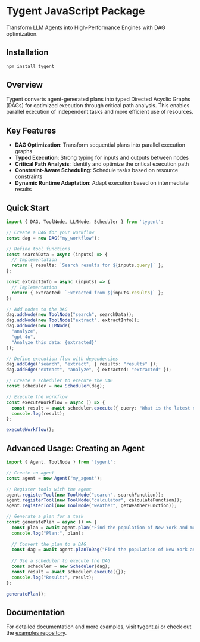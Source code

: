 # Tygent JavaScript Package

Transform LLM Agents into High-Performance Engines with DAG optimization.

## Installation

```bash
npm install tygent
```

## Overview

Tygent converts agent-generated plans into typed Directed Acyclic Graphs (DAGs) for optimized execution through critical path analysis. This enables parallel execution of independent tasks and more efficient use of resources.

## Key Features

- **DAG Optimization**: Transform sequential plans into parallel execution graphs
- **Typed Execution**: Strong typing for inputs and outputs between nodes
- **Critical Path Analysis**: Identify and optimize the critical execution path
- **Constraint-Aware Scheduling**: Schedule tasks based on resource constraints
- **Dynamic Runtime Adaptation**: Adapt execution based on intermediate results

## Quick Start

```typescript
import { DAG, ToolNode, LLMNode, Scheduler } from 'tygent';

// Create a DAG for your workflow
const dag = new DAG("my_workflow");

// Define tool functions
const searchData = async (inputs) => {
  // Implementation
  return { results: `Search results for ${inputs.query}` };
};

const extractInfo = async (inputs) => {
  // Implementation
  return { extracted: `Extracted from ${inputs.results}` };
};

// Add nodes to the DAG
dag.addNode(new ToolNode("search", searchData));
dag.addNode(new ToolNode("extract", extractInfo));
dag.addNode(new LLMNode(
  "analyze", 
  "gpt-4o", 
  "Analyze this data: {extracted}"
));

// Define execution flow with dependencies
dag.addEdge("search", "extract", { results: "results" });
dag.addEdge("extract", "analyze", { extracted: "extracted" });

// Create a scheduler to execute the DAG
const scheduler = new Scheduler(dag);

// Execute the workflow
const executeWorkflow = async () => {
  const result = await scheduler.execute({ query: "What is the latest news about AI?" });
  console.log(result);
};

executeWorkflow();
```

## Advanced Usage: Creating an Agent

```typescript
import { Agent, ToolNode } from 'tygent';

// Create an agent
const agent = new Agent("my_agent");

// Register tools with the agent
agent.registerTool(new ToolNode("search", searchFunction));
agent.registerTool(new ToolNode("calculator", calculateFunction));
agent.registerTool(new ToolNode("weather", getWeatherFunction));

// Generate a plan for a task
const generatePlan = async () => {
  const plan = await agent.plan("Find the population of New York and multiply it by the average temperature");
  console.log("Plan:", plan);
  
  // Convert the plan to a DAG
  const dag = await agent.planToDag("Find the population of New York and multiply it by the average temperature");
  
  // Use a scheduler to execute the DAG
  const scheduler = new Scheduler(dag);
  const result = await scheduler.execute({});
  console.log("Result:", result);
};

generatePlan();
```

## Documentation

For detailed documentation and more examples, visit [tygent.ai](https://tygent.ai/docs) or check out the [examples repository](https://github.com/tygent-ai/tygent-examples).

